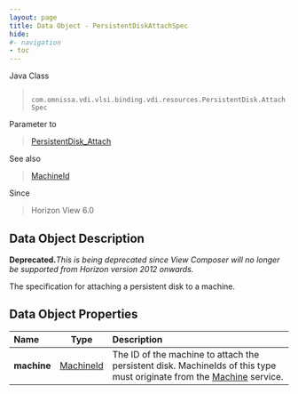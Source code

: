 ```yaml
---
layout: page
title: Data Object - PersistentDiskAttachSpec
hide:
#- navigation
- toc
---
```






Java Class
> ` com.omnissa.vdi.vlsi.binding.vdi.resources.PersistentDisk.AttachSpec`

Parameter to
> [PersistentDisk_Attach](vdi.resources.PersistentDisk.md#attach)

See also
> [MachineId](vdi.entity.MachineId.md)

Since
> Horizon View 6.0


## Data Object Description

**Deprecated.**_This is being deprecated since View Composer will no longer be supported from Horizon version 2012 onwards._

The specification for attaching a persistent disk to a machine.

## Data Object Properties

 Name | Type | Description
:---|:---:|:---
**machine**| [MachineId](vdi.entity.MachineId.md)|  The ID of the machine to attach the persistent disk. MachineIds of this type must originate from the [Machine](vdi.resources.Machine.md) service.


 

